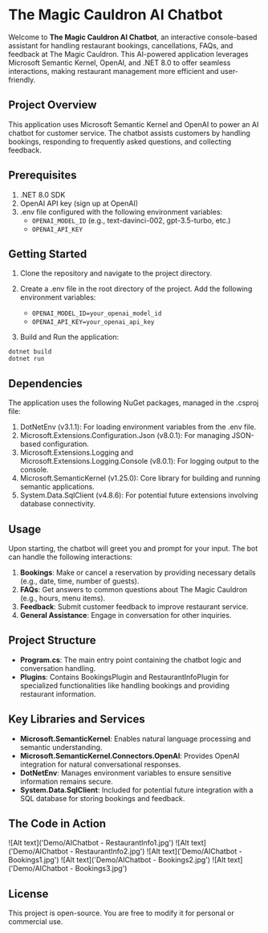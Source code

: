 # The Magic Cauldron AI Chatbot

Welcome to **The Magic Cauldron AI Chatbot**, an interactive console-based assistant for handling restaurant bookings, cancellations, FAQs, and feedback at The Magic Cauldron. This AI-powered application leverages Microsoft Semantic Kernel, OpenAI, and .NET 8.0 to offer seamless interactions, making restaurant management more efficient and user-friendly.

## Project Overview
This application uses Microsoft Semantic Kernel and OpenAI to power an AI chatbot for customer service. The chatbot assists customers by handling bookings, responding to frequently asked questions, and collecting feedback.

## Prerequisites
1. .NET 8.0 SDK
2. OpenAI API key (sign up at OpenAI)
3. .env file configured with the following environment variables:
    - `OPENAI_MODEL_ID` (e.g., text-davinci-002, gpt-3.5-turbo, etc.)
    - `OPENAI_API_KEY`

## Getting Started
1. Clone the repository and navigate to the project directory.

2. Create a .env file in the root directory of the project. Add the following environment variables:
    - `OPENAI_MODEL_ID=your_openai_model_id`
    - `OPENAI_API_KEY=your_openai_api_key`
3. Build and Run the application:

```
dotnet build
dotnet run
```

## Dependencies

The application uses the following NuGet packages, managed in the .csproj file:
1. DotNetEnv (v3.1.1): For loading environment variables from the .env file.
2. Microsoft.Extensions.Configuration.Json (v8.0.1): For managing JSON-based configuration.
3. Microsoft.Extensions.Logging and Microsoft.Extensions.Logging.Console (v8.0.1): For logging output to the console.
4. Microsoft.SemanticKernel (v1.25.0): Core library for building and running semantic applications.
5. System.Data.SqlClient (v4.8.6): For potential future extensions involving database connectivity.

## Usage
Upon starting, the chatbot will greet you and prompt for your input. The bot can handle the following interactions:

1. **Bookings**: Make or cancel a reservation by providing necessary details (e.g., date, time, number of guests).
2. **FAQs**: Get answers to common questions about The Magic Cauldron (e.g., hours, menu items).
3. **Feedback**: Submit customer feedback to improve restaurant service.
4. **General Assistance**: Engage in conversation for other inquiries.

## Project Structure
- **Program.cs**: The main entry point containing the chatbot logic and conversation handling.
- **Plugins**: Contains BookingsPlugin and RestaurantInfoPlugin for specialized functionalities like handling bookings and providing restaurant information.

## Key Libraries and Services
- **Microsoft.SemanticKernel**: Enables natural language processing and semantic understanding.
- **Microsoft.SemanticKernel.Connectors.OpenAI**: Provides OpenAI integration for natural conversational responses.
- **DotNetEnv**: Manages environment variables to ensure sensitive information remains secure.
- **System.Data.SqlClient**: Included for potential future integration with a SQL database for storing bookings and feedback.

## The Code in Action

![Alt text]('Demo/AIChatbot - RestaurantInfo1.jpg')
![Alt text]('Demo/AIChatbot - RestaurantInfo2.jpg')
![Alt text]('Demo/AIChatbot - Bookings1.jpg')
![Alt text]('Demo/AIChatbot - Bookings2.jpg')
![Alt text]('Demo/AIChatbot - Bookings3.jpg')

## License
This project is open-source. You are free to modify it for personal or commercial use.